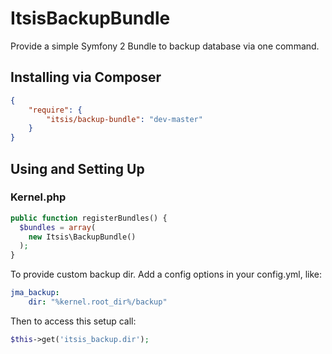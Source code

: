 # ItsisBackupBundle

Provide a simple Symfony 2 Bundle to backup database via one command.

## Installing via Composer
```json
{
    "require": {
        "itsis/backup-bundle": "dev-master"
    }
}
```

## Using and Setting Up

### Kernel.php

```php
public function registerBundles() {
  $bundles = array(
    new Itsis\BackupBundle()
  );
}
```

To provide custom backup dir. Add a config options in your config.yml, like:

```yaml
jma_backup:
    dir: "%kernel.root_dir%/backup"
```

Then to access this setup call:

```php
$this->get('itsis_backup.dir');
```